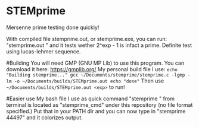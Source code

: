 # STEMprime
Mersenne prime testing done quickly! 

With compiled file stemprime.out, or stemprime.exe, you can run:
"stemprime.out <exp>"
and it tests wether 2^exp - 1 is infact a prime. Definite test using lucas-lehmer sequence.

#Building
You will need GMP (GNU MP Lib) to use this program. You can download it here: https://gmplib.org/
My personal build file I use:
`echo "Building stemprime..."
gcc ~/Documents/stemprime/stemprime.c -lgmp -lm -o ~/Documents/builds/STEMprime.out
echo "done"`
Then use `~/Documents/builds/STEMprime.out <exp>` to run!

#Easier use
My bash file I use as quick command "stemprime <x>" from terminal is located as "stemprime_cmd" under this repository (no file format specified.) Put that in your PATH dir and you can now type in "stemprime 44497" and it colorizes output.
